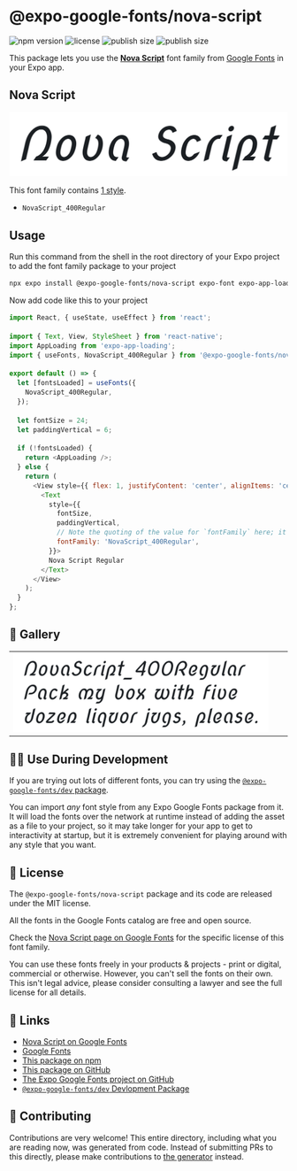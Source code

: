 # @expo-google-fonts/nova-script

![npm version](https://flat.badgen.net/npm/v/@expo-google-fonts/nova-script)
![license](https://flat.badgen.net/github/license/expo/google-fonts)
![publish size](https://flat.badgen.net/packagephobia/install/@expo-google-fonts/nova-script)
![publish size](https://flat.badgen.net/packagephobia/publish/@expo-google-fonts/nova-script)

This package lets you use the [**Nova Script**](https://fonts.google.com/specimen/Nova+Script) font family from [Google Fonts](https://fonts.google.com/) in your Expo app.

## Nova Script

![Nova Script](./font-family.png)

This font family contains [1 style](#-gallery).

- `NovaScript_400Regular`

## Usage

Run this command from the shell in the root directory of your Expo project to add the font family package to your project
```sh
npx expo install @expo-google-fonts/nova-script expo-font expo-app-loading
```

Now add code like this to your project
```js
import React, { useState, useEffect } from 'react';

import { Text, View, StyleSheet } from 'react-native';
import AppLoading from 'expo-app-loading';
import { useFonts, NovaScript_400Regular } from '@expo-google-fonts/nova-script';

export default () => {
  let [fontsLoaded] = useFonts({
    NovaScript_400Regular,
  });

  let fontSize = 24;
  let paddingVertical = 6;

  if (!fontsLoaded) {
    return <AppLoading />;
  } else {
    return (
      <View style={{ flex: 1, justifyContent: 'center', alignItems: 'center' }}>
        <Text
          style={{
            fontSize,
            paddingVertical,
            // Note the quoting of the value for `fontFamily` here; it expects a string!
            fontFamily: 'NovaScript_400Regular',
          }}>
          Nova Script Regular
        </Text>
      </View>
    );
  }
};

```

## 🔡 Gallery


||||
|-|-|-|
|![NovaScript_400Regular](./NovaScript_400Regular.ttf.png)||||


## 👩‍💻 Use During Development

If you are trying out lots of different fonts, you can try using the [`@expo-google-fonts/dev` package](https://github.com/expo/google-fonts/tree/master/font-packages/dev#readme).

You can import *any* font style from any Expo Google Fonts package from it. It will load the fonts
over the network at runtime instead of adding the asset as a file to your project, so it may take longer
for your app to get to interactivity at startup, but it is extremely convenient
for playing around with any style that you want.

## 📖 License

The `@expo-google-fonts/nova-script` package and its code are released under the MIT license.

All the fonts in the Google Fonts catalog are free and open source.

Check the [Nova Script page on Google Fonts](https://fonts.google.com/specimen/Nova+Script) for the specific license of this font family.

You can use these fonts freely in your products & projects - print or digital, commercial or otherwise. However, you can't sell the fonts on their own. This isn't legal advice, please consider consulting a lawyer and see the full license for all details.

## 🔗 Links

- [Nova Script on Google Fonts](https://fonts.google.com/specimen/Nova+Script)
- [Google Fonts](https://fonts.google.com/)
- [This package on npm](https://www.npmjs.com/package/@expo-google-fonts/nova-script)
- [This package on GitHub](https://github.com/expo/google-fonts/tree/master/font-packages/nova-script)
- [The Expo Google Fonts project on GitHub](https://github.com/expo/google-fonts)
- [`@expo-google-fonts/dev` Devlopment Package](https://github.com/expo/google-fonts/tree/master/font-packages/dev)

## 🤝 Contributing

Contributions are very welcome! This entire directory, including what you are reading now, was generated from code. Instead of submitting PRs to this directly, please make contributions to [the generator](https://github.com/expo/google-fonts/tree/master/packages/generator) instead.
